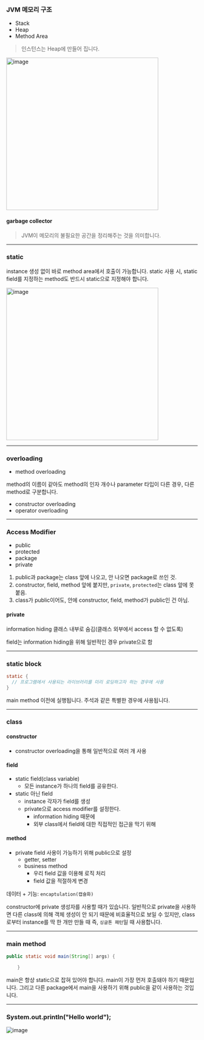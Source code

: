 ### JVM 메모리 구조

- Stack
- Heap
- Method Area

> 인스턴스는 Heap에 만들어 집니다.

<img width="400" alt="image" src="https://user-images.githubusercontent.com/85447054/204761632-00090a41-31dd-407d-8671-1b406c55671d.png">


#### garbage collector

> JVM이 메모리의 불필요한 공간을 정리해주는 것을 의미합니다.

---

### static

instance 생성 없이 바로 method area에서 호출이 가능합니다. static 사용 시, static field를 지정하는 method도 반드시 static으로 지정해야 합니다.

<img width="400" alt="image" src="https://user-images.githubusercontent.com/85447054/204763484-b21e2e71-bc88-42cf-a17e-1cace9ec560c.png">

---

### overloading

- method overloading

method의 이름이 같아도 method의 인자 개수나 parameter 타입이 다른 경우, 다른 method로 구분합니다.

- constructor overloading
- operator overloading

---

### Access Modifier

- public
- protected
- package
- private

1. public과 package는 class 앞에 나오고, 안 나오면 package로 쓰인 것.
2. constructor, field, method 앞에 붙지만, <code>private</code>, <code>protected</code>는 class 앞에 못 붙음.
3. class가 public이어도, 안에 constructor, field, method가 public인 건 아님.

#### private 
information hiding
클래스 내부로 숨김(클래스 외부에서 access 할 수 없도록)

field는 information hiding을 위해 일반적인 경우 private으로 함

---

### static block

```java
static {
  // 프로그램에서 사용되는 라이브러리를 미리 로딩하고자 하는 경우에 사용
}
```
main method 이전에 실행됩니다. 주석과 같은 특별한 경우에 사용됩니다.

---

### class

#### constructor
- constructor overloading을 통해 일반적으로 여러 개 사용

#### field
- static field(class variable)
  - 모든 instance가 하나의 field를 공유한다.
- static 아닌 field
  - instance 각자가 field를 생성
  - private으로 access modifier를 설정한다.
    - information hiding 때문에
    - 외부 class에서 field에 대한 직접적인 접근을 막기 위해

#### method
- private field 사용이 가능하기 위해 public으로 설정
  - getter, setter
  - business method
    - 우리 field 값을 이용해 로직 처리
    - field 값을 적절하게 변경

데이터 + 기능: <code>encaptulation(캡슐화)</code>

constructor에 private 생성자를 사용할 때가 있습니다. 일반적으로 private을 사용하면 다른 class에 의해 객체 생성이 안 되기 때문에 비효율적으로 보일 수 있지만, class로부터 instance를 딱 한 개만 만들 때 즉, <code>싱글톤 패턴</code>일 때 사용합니다.

---

### main method

```java
public static void main(String[] args) {

	}
```

main은 항상 static으로 잡혀 있어야 합니다. main이 가장 먼저 호출돼야 하기 때문입니다. 그리고 다른 package에서 main을 사용하기 위해 public을 같이 사용하는 것입니다.

---

### System.out.println("Hello world");

![image](https://user-images.githubusercontent.com/85447054/204765386-a9fbed8e-4bd7-4506-9856-ea58e24f19e2.png)
